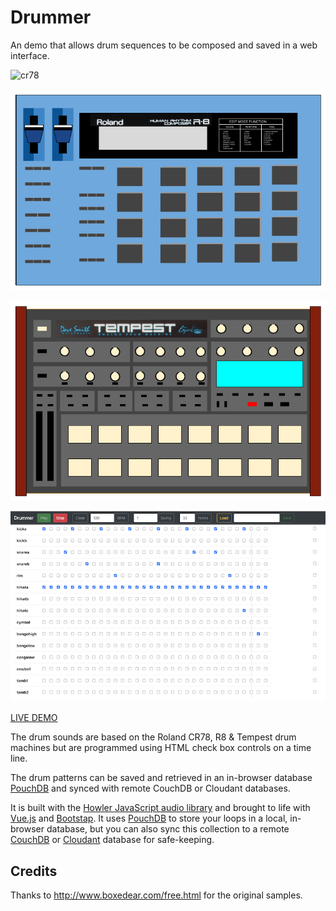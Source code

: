 # Drummer

An demo that allows drum sequences to be composed and saved in a web interface.

![cr78](img/cr78.png)

![r8](img/r8.png)

![tempest](img/tempest.png)

![screencap](img/screencap.png)

[LIVE DEMO](https://glynnbird.github.io/drummer/)

The drum sounds are based on the Roland CR78, R8 & Tempest drum machines but are programmed using HTML check box
controls on a time line.

The drum patterns can be saved and retrieved in an in-browser database [PouchDB](https://pouchdb.com)
and synced with remote CouchDB or Cloudant databases.

It is built with the [Howler JavaScript audio library](https://howlerjs.com/) and brought to life with
[Vue.js](https://vuejs.org/) and [Bootstap](http://getbootstrap.com/). It uses [PouchDB](https://pouchdb.com/) to store your loops in a local, in-browser database, but you can also sync this collection to a remote [CouchDB](http://couchdb.apache.org/) or [Cloudant](https://www.ibm.com/uk-en/cloud/cloudant) database for safe-keeping.

## Credits

Thanks to http://www.boxedear.com/free.html for the original samples.
